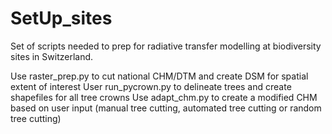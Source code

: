 # SetUp_sites
Set of scripts needed to prep for radiative transfer modelling at biodiversity sites in Switzerland. 

Use raster_prep.py to cut national CHM/DTM and create DSM for spatial extent of interest
User run_pycrown.py to delineate trees and create shapefiles for all tree crowns
Use adapt_chm.py to create a modified CHM based on user input (manual tree cutting, automated tree cutting or random tree cutting)
